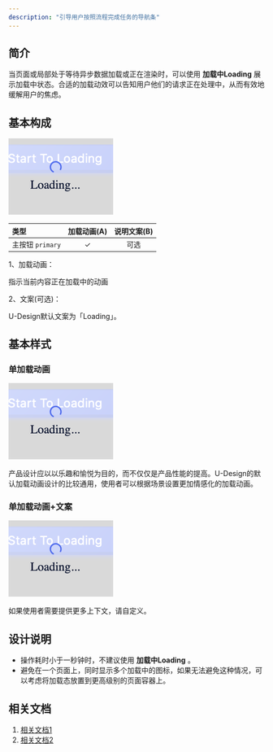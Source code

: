 ```yaml
---
description: "引导用户按照流程完成任务的导航条"
---
```

<!--副标题具体写法见源代码模式-->

## 简介
当页面或局部处于等待异步数据加载或正在渲染时，可以使用 **加载中Loading** 展示加载中状态。合适的加载动效可以告知用户他们的请求正在处理中，从而有效地缓解用户的焦虑。


## 基本构成
![1](../../../images/Loading/1.png)

| 类型                   | 加载动画(A) | 说明文案(B) |
| :--------------------- | :-----: | :-----: |
| 主按钮 `primary`       |    ✓    |   可选    |


1、加载动画：

指示当前内容正在加载中的动画


2、文案(可选)：

U-Design默认文案为「Loading」。


## 基本样式

### 单加载动画
![1](../../../images/Loading/1.png)
<!--这是一张单gif的图片-->
产品设计应以以乐趣和愉悦为目的，而不仅仅是产品性能的提高。U-Design的默认加载动画设计的比较通用，使用者可以根据场景设置更加情感化的加载动画。

### 单加载动画+文案
![1](../../../images/Loading/1.png)

如果使用者需要提供更多上下文，请自定义。


## 设计说明
- 操作耗时小于一秒钟时，不建议使用 **加载中Loading** 。
- 避免在一个页面上，同时显示多个加载中的图标，如果无法避免这种情况，可以考虑将加载态放置到更高级别的页面容器上。



## 相关文档

1. [相关文档1](https://www.ucloud.cn)
2. [相关文档2](https://www.ucloud.cn)
